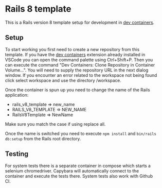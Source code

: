 # Rails 8 template

This is a Rails version 8 template setup for development in [dev containers](https://code.visualstudio.com/docs/devcontainers/containers).

## Setup

To start working you first need to create a new repository from this template. If you have the [dev containers](https://code.visualstudio.com/docs/devcontainers/containers) extension already installed in VSCode you can open the command palette using Ctrl+Shift+P. Then you can execute the command "Dev Containers: Clone Repository in Container Volume...". You will need to supply the repository URL in the next dialog window.
If you encounter an error related to the workspace not being found click select workspace and use the directory /workspace.

Once the container is spun up you need to change the name of the Rails application:

- rails_v8_template => new_name
- RAILS_V8_TEMPLATE => NEW_NAME
- RailsV8Template => NewName

Make sure you match the case if using replace all.

Once the name is switched you need to execute `npm install` and `bin/rails db:setup` from the Rails root directory.

## Testing

For system tests there is a separate container in compose which starts a selenium chromedriver. Capybara will automatically connect to the container and execute the tests there. System tests also work with Github CI.
